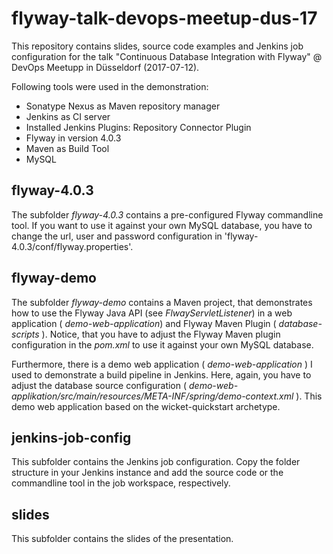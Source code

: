 flyway-talk-devops-meetup-dus-17
=================

This repository contains slides, source code examples and Jenkins job configuration for the talk "Continuous Database Integration with Flyway" @ DevOps Meetupp in Düsseldorf (2017-07-12).

Following tools were used in the demonstration:
- Sonatype Nexus as Maven repository manager
- Jenkins  as CI server
- Installed Jenkins Plugins: Repository Connector Plugin
- Flyway in version 4.0.3
- Maven as Build Tool
- MySQL

flyway-4.0.3
----------------------------

The subfolder _flyway-4.0.3_ contains a pre-configured Flyway commandline tool. If you want to use it against your own MySQL database, you have to change the url, user and password configuration in 'flyway-4.0.3/conf/flyway.properties'.


flyway-demo
--------------------

The subfolder _flyway-demo_ contains a Maven project, that demonstrates how to use the Flyway Java API (see _FlwayServletListener_) in a web application ( _demo-web-application_) and Flyway Maven Plugin ( _database-scripts_ ).
Notice, that you have to adjust the Flyway Maven plugin configuration in the _pom.xml_ to use it against your own MySQL database.

Furthermore, there is a demo web application ( _demo-web-application_ ) I used to demonstrate a build pipeline in Jenkins.
Here, again, you have to adjust the database source configuration ( _demo-web-applikation/src/main/resources/META-INF/spring/demo-context.xml_ ).
This demo web application based on the wicket-quickstart archetype.

jenkins-job-config
-------------------

This subfolder contains the Jenkins job configuration. Copy the folder structure in your Jenkins instance and add the
source code or the commandline tool in the job workspace, respectively.

slides
---------

This subfolder contains the slides of the presentation.
